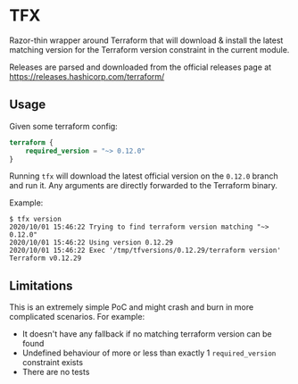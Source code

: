 # TFX

Razor-thin wrapper around Terraform that will download & install the latest matching version for the Terraform version constraint in the current module.

Releases are parsed and downloaded from the official releases page at https://releases.hashicorp.com/terraform/

## Usage

Given some terraform config:

```terraform
terraform {
    required_version = "~> 0.12.0"
}
```

Running `tfx` will download the latest official version on the `0.12.0` branch and run it. Any arguments are directly forwarded to the Terraform binary.

Example:

```
$ tfx version
2020/10/01 15:46:22 Trying to find terraform version matching "~> 0.12.0"
2020/10/01 15:46:22 Using version 0.12.29
2020/10/01 15:46:22 Exec '/tmp/tfversions/0.12.29/terraform version'
Terraform v0.12.29
```

## Limitations

This is an extremely simple PoC and might crash and burn in more complicated scenarios. For example:

- It doesn't have any fallback if no matching terraform version can be found
- Undefined behaviour of more or less than exactly 1 `required_version` constraint exists
- There are no tests
